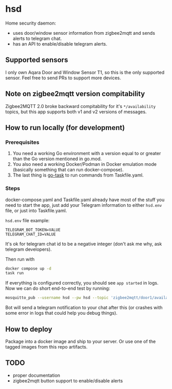 # hsd

Home security daemon:

- uses door/window sensor information from zigbee2mqtt and sends alerts to telegram chat.
- has an API to enable/disable telegram alerts.

## Supported sensors

I only own Aqara Door and Window Sensor T1, so this is  the only supported sensor. Feel free to send PRs to support more devices.

## Note on zigbee2mqtt version compitability

Zigbee2MQTT 2.0 broke backward compitability for it's `*/availability` topics, but this app supports both v1 and v2 versions of messages.

## How to run locally (for development)

### Prerequisites

1. You need a working Go environment with a version equal to or greater than the Go version mentioned in go.mod.
2. You also need a working Docker/Podman in Docker emulation mode (basically something that can run docker-compose).
3. The last thing is [go-task](https://github.com/go-task/task) to run commands from Taskfile.yaml.

### Steps

docker-compose.yaml and Taskfile.yaml already have most of the stuff you need to start the app, just add your Telegram information to either `hsd.env` file, or just into Taskfile.yaml.

`hsd.env` file example:

```dotenv
TELEGRAM_BOT_TOKEN=VALUE
TELEGRAM_CHAT_ID=VALUE
```

It's ok for telegram chat id to be a negative integer (don't ask me why, ask telegram developers).

Then run with

```sh
docker compose up -d
task run
```

If everything is configured correctly, you should see `app started` in logs. Now we can do short end-to-end test by running:

```sh
mosquitto_pub --username hsd --pw hsd --topic 'zigbee2mqtt/door1/availability'  -m 'offline' -h localhost
```

Bot will send a telegram notification to your chat after this (or crashes with some error in logs that could help you debug things).

## How to deploy

Package into a docker image and ship to your server. Or use one of the tagged images from this repo artifacts.

## TODO 

- proper documentation
- zigbee2mqtt button support to enable/disable alerts
